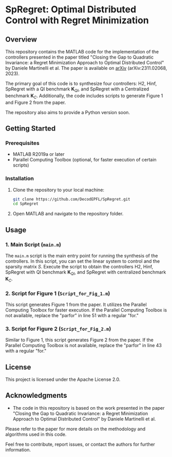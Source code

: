 # SpRegret: Optimal Distributed Control with Regret Minimization

## Overview

This repository contains the MATLAB code for the implementation of the controllers presented in the paper titled "Closing the Gap to Quadratic Invariance: a Regret Minimization Approach to Optimal Distributed Control" by Daniele Martinelli et al. The paper is available on [arXiv](https://arxiv.org/abs/2311.02068) (arXiv:2311.02068, 2023).

The primary goal of this code is to synthesize four controllers: H2, Hinf, SpRegret with a QI benchmark $\mathbf{K}_{QI}$, and SpRegret with a Centralized benchmark $\mathbf{K}_{C}$. Additionally, the code includes scripts to generate Figure 1 and Figure 2 from the paper.

The repository also aims to provide a Python version soon.

## Getting Started

### Prerequisites

- MATLAB R2019a or later
- Parallel Computing Toolbox (optional, for faster execution of certain scripts)

### Installation

1. Clone the repository to your local machine:

   ```bash
   git clone https://github.com/DecodEPFL/SpRegret.git
   cd SpRegret
   ```

2. Open MATLAB and navigate to the repository folder.

## Usage

### 1. Main Script (`main.m`)

The `main.m` script is the main entry point for running the synthesis of the controllers. In this script, you can set the linear system to control and the sparsity matrix $S$. Execute the script to obtain the controllers H2, Hinf, SpRegret with QI benchmark $\mathbf{K}_{QI}$, and SpRegret with centralized benchmark $\mathbf{K}_{C}$.

### 2. Script for Figure 1 (`Script_for_Fig_1.m`)

This script generates Figure 1 from the paper. It utilizes the Parallel Computing Toolbox for faster execution. If the Parallel Computing Toolbox is not available, replace the "parfor" in line 51 with a regular "for."

### 3. Script for Figure 2 (`Script_for_Fig_2.m`)

Similar to Figure 1, this script generates Figure 2 from the paper. If the Parallel Computing Toolbox is not available, replace the "parfor" in line 43 with a regular "for."

## License
This project is licensed under the Apache License 2.0.

## Acknowledgments

- The code in this repository is based on the work presented in the paper "Closing the Gap to Quadratic Invariance: a Regret Minimization Approach to Optimal Distributed Control" by Daniele Martinelli et al.

Please refer to the paper for more details on the methodology and algorithms used in this code.

Feel free to contribute, report issues, or contact the authors for further information.
